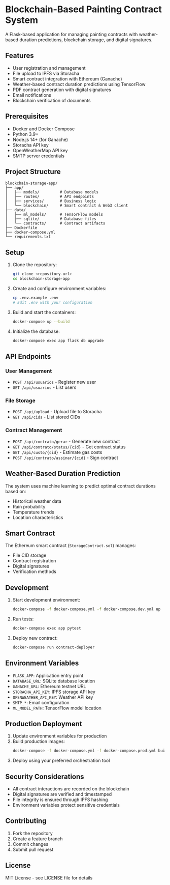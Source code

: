 # Blockchain-Based Painting Contract System

A Flask-based application for managing painting contracts with weather-based duration predictions, blockchain storage, and digital signatures.

## Features

- User registration and management
- File upload to IPFS via Storacha
- Smart contract integration with Ethereum (Ganache)
- Weather-based contract duration predictions using TensorFlow
- PDF contract generation with digital signatures
- Email notifications
- Blockchain verification of documents

## Prerequisites

- Docker and Docker Compose
- Python 3.9+
- Node.js 14+ (for Ganache)
- Storacha API key
- OpenWeatherMap API key
- SMTP server credentials

## Project Structure

```
blockchain-storage-app/
├── app/
│   ├── models/         # Database models
│   ├── routes/         # API endpoints
│   ├── services/       # Business logic
│   └── blockchain/     # Smart contract & Web3 client
├── data/
│   ├── ml_models/      # TensorFlow models
│   ├── sqlite/         # Database files
│   └── contracts/      # Contract artifacts
├── Dockerfile
├── docker-compose.yml
└── requirements.txt
```

## Setup

1. Clone the repository:
   ```bash
   git clone <repository-url>
   cd blockchain-storage-app
   ```

2. Create and configure environment variables:
   ```bash
   cp .env.example .env
   # Edit .env with your configuration
   ```

3. Build and start the containers:
   ```bash
   docker-compose up --build
   ```

4. Initialize the database:
   ```bash
   docker-compose exec app flask db upgrade
   ```

## API Endpoints

### User Management
- `POST /api/usuarios` - Register new user
- `GET /api/usuarios` - List users

### File Storage
- `POST /api/upload` - Upload file to Storacha
- `GET /api/cids` - List stored CIDs

### Contract Management
- `POST /api/contrato/gerar` - Generate new contract
- `GET /api/contrato/status/{cid}` - Get contract status
- `GET /api/custo/{cid}` - Estimate gas costs
- `POST /api/contrato/assinar/{cid}` - Sign contract

## Weather-Based Duration Prediction

The system uses machine learning to predict optimal contract durations based on:
- Historical weather data
- Rain probability
- Temperature trends
- Location characteristics

## Smart Contract

The Ethereum smart contract (`StorageContract.sol`) manages:
- File CID storage
- Contract registration
- Digital signatures
- Verification methods

## Development

1. Start development environment:
   ```bash
   docker-compose -f docker-compose.yml -f docker-compose.dev.yml up
   ```

2. Run tests:
   ```bash
   docker-compose exec app pytest
   ```

3. Deploy new contract:
   ```bash
   docker-compose run contract-deployer
   ```

## Environment Variables

- `FLASK_APP`: Application entry point
- `DATABASE_URL`: SQLite database location
- `GANACHE_URL`: Ethereum testnet URL
- `STORACHA_API_KEY`: IPFS storage API key
- `OPENWEATHER_API_KEY`: Weather API key
- `SMTP_*`: Email configuration
- `ML_MODEL_PATH`: TensorFlow model location

## Production Deployment

1. Update environment variables for production
2. Build production images:
   ```bash
   docker-compose -f docker-compose.yml -f docker-compose.prod.yml build
   ```
3. Deploy using your preferred orchestration tool

## Security Considerations

- All contract interactions are recorded on the blockchain
- Digital signatures are verified and timestamped
- File integrity is ensured through IPFS hashing
- Environment variables protect sensitive credentials

## Contributing

1. Fork the repository
2. Create a feature branch
3. Commit changes
4. Submit pull request

## License

MIT License - see LICENSE file for details
